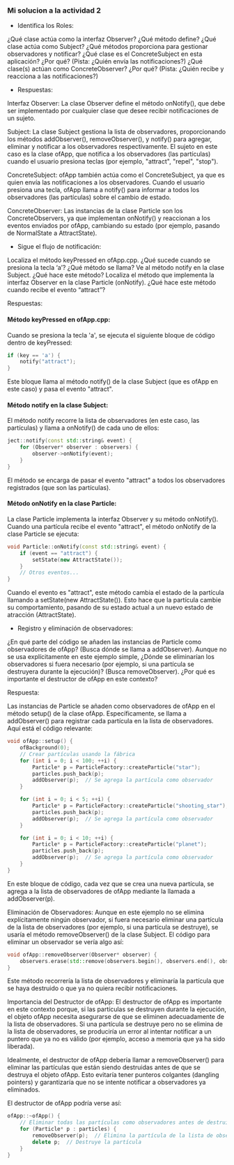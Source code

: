 ### Mi solucion a la actividad 2

- Identifica los Roles:

¿Qué clase actúa como la interfaz Observer? ¿Qué método define?
¿Qué clase actúa como Subject? ¿Qué métodos proporciona para gestionar observadores y notificar?
¿Qué clase es el ConcreteSubject en esta aplicación? ¿Por qué? (Pista: ¿Quién envía las notificaciones?)
¿Qué clase(s) actúan como ConcreteObserver? ¿Por qué? (Pista: ¿Quién recibe y reacciona a las notificaciones?)

- Respuestas:

Interfaz Observer: La clase Observer define el método onNotify(), que debe ser implementado por cualquier clase que desee recibir notificaciones de un sujeto.

Subject: La clase Subject gestiona la lista de observadores, proporcionando los métodos addObserver(), removeObserver(), y notify() para agregar, eliminar y notificar a los observadores respectivamente. El sujeto en este caso es la clase ofApp, que notifica a los observadores (las partículas) cuando el usuario presiona teclas (por ejemplo, "attract", "repel", "stop").

ConcreteSubject: ofApp también actúa como el ConcreteSubject, ya que es quien envía las notificaciones a los observadores. Cuando el usuario presiona una tecla, ofApp llama a notify() para informar a todos los observadores (las partículas) sobre el cambio de estado.

ConcreteObserver: Las instancias de la clase Particle son los ConcreteObservers, ya que implementan onNotify() y reaccionan a los eventos enviados por ofApp, cambiando su estado (por ejemplo, pasando de NormalState a AttractState).

- Sigue el flujo de notificación:

Localiza el método keyPressed en ofApp.cpp. ¿Qué sucede cuando se presiona la tecla ‘a’? ¿Qué método se llama?
Ve al método notify en la clase Subject. ¿Qué hace este método?
Localiza el método que implementa la interfaz Observer en la clase Particle (onNotify). ¿Qué hace este método cuando recibe el evento “attract”?

Respuestas: 

#### Método keyPressed en ofApp.cpp:

Cuando se presiona la tecla 'a', se ejecuta el siguiente bloque de código dentro de keyPressed:

``` c++
if (key == 'a') {
    notify("attract");
}
```
Este bloque llama al método notify() de la clase Subject (que es ofApp en este caso) y pasa el evento "attract".

#### Método notify en la clase Subject:

El método notify recorre la lista de observadores (en este caso, las partículas) y llama a onNotify() de cada uno de ellos:

``` c++
ject::notify(const std::string& event) {
    for (Observer* observer : observers) {
        observer->onNotify(event);
    }
}
```
El método se encarga de pasar el evento "attract" a todos los observadores registrados (que son las partículas).

#### Método onNotify en la clase Particle:

La clase Particle implementa la interfaz Observer y su método onNotify(). Cuando una partícula recibe el evento "attract", el método onNotify de la clase Particle se ejecuta:

``` c++
void Particle::onNotify(const std::string& event) {
    if (event == "attract") {
        setState(new AttractState());
    }
    // Otros eventos...
}
```
Cuando el evento es "attract", este método cambia el estado de la partícula llamando a setState(new AttractState()). Esto hace que la partícula cambie su comportamiento, pasando de su estado actual a un nuevo estado de atracción (AttractState).

- Registro y eliminación de observadores:

¿En qué parte del código se añaden las instancias de Particle como observadores de ofApp? (Busca dónde se llama a addObserver).
Aunque no se usa explícitamente en este ejemplo simple, ¿Dónde se eliminarían los observadores si fuera necesario (por ejemplo, si una partícula se destruyera durante la ejecución)? (Busca removeObserver). ¿Por qué es importante el destructor de ofApp en este contexto?

Respuesta:

Las instancias de Particle se añaden como observadores de ofApp en el método setup() de la clase ofApp. Específicamente, se llama a addObserver() para registrar cada partícula en la lista de observadores. Aquí está el código relevante:

``` c++
void ofApp::setup() {
    ofBackground(0);
    // Crear partículas usando la fábrica
    for (int i = 0; i < 100; ++i) {
        Particle* p = ParticleFactory::createParticle("star");
        particles.push_back(p);
        addObserver(p);  // Se agrega la partícula como observador
    }

    for (int i = 0; i < 5; ++i) {
        Particle* p = ParticleFactory::createParticle("shooting_star");
        particles.push_back(p);
        addObserver(p);  // Se agrega la partícula como observador
    }

    for (int i = 0; i < 10; ++i) {
        Particle* p = ParticleFactory::createParticle("planet");
        particles.push_back(p);
        addObserver(p);  // Se agrega la partícula como observador
    }
}
```
En este bloque de código, cada vez que se crea una nueva partícula, se agrega a la lista de observadores de ofApp mediante la llamada a addObserver(p).

Eliminación de Observadores:
Aunque en este ejemplo no se elimina explícitamente ningún observador, si fuera necesario eliminar una partícula de la lista de observadores (por ejemplo, si una partícula se destruye), se usaría el método removeObserver() de la clase Subject. El código para eliminar un observador se vería algo así:

``` c++
void ofApp::removeObserver(Observer* observer) {
    observers.erase(std::remove(observers.begin(), observers.end(), observer), observers.end());
}
```
Este método recorrería la lista de observadores y eliminaría la partícula que se haya destruido o que ya no quiera recibir notificaciones.

Importancia del Destructor de ofApp:
El destructor de ofApp es importante en este contexto porque, si las partículas se destruyen durante la ejecución, el objeto ofApp necesita asegurarse de que se eliminen adecuadamente de la lista de observadores. Si una partícula se destruye pero no se elimina de la lista de observadores, se produciría un error al intentar notificar a un puntero que ya no es válido (por ejemplo, acceso a memoria que ya ha sido liberada).

Idealmente, el destructor de ofApp debería llamar a removeObserver() para eliminar las partículas que están siendo destruidas antes de que se destruya el objeto ofApp. Esto evitaría tener punteros colgantes (dangling pointers) y garantizaría que no se intente notificar a observadores ya eliminados.

El destructor de ofApp podría verse así:

``` c++
ofApp::~ofApp() {
    // Eliminar todas las partículas como observadores antes de destruirlas
    for (Particle* p : particles) {
        removeObserver(p);  // Elimina la partícula de la lista de observadores
        delete p;  // Destruye la partícula
    }
}
```

